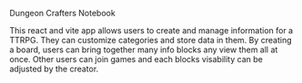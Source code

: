 Dungeon Crafters Notebook

This react and vite app allows users to create and manage information for a TTRPG.
They can customize categories and store data in them.
By creating a board, users can bring together many info blocks any view them all at once.
Other users can join games and each blocks visability can be adjusted by the creator.